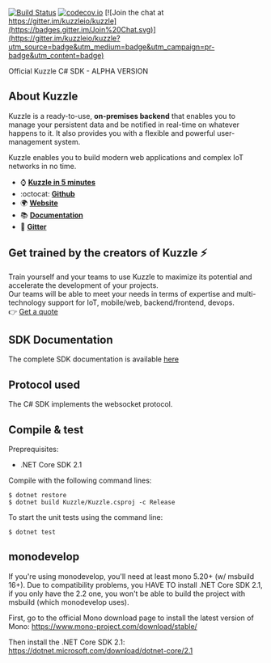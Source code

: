 [![Build Status](https://travis-ci.org/kuzzleio/sdk-csharp.svg?branch=master)](https://travis-ci.org/kuzzleio/kuzzle)
[![codecov.io](http://codecov.io/github/kuzzleio/sdk-csharp/coverage.svg?branch=master)](http://codecov.io/github/kuzzleio/sdk-csharp?branch=master)
[![Join the chat at https://gitter.im/kuzzleio/kuzzle](https://badges.gitter.im/Join%20Chat.svg)](https://gitter.im/kuzzleio/kuzzle?utm_source=badge&utm_medium=badge&utm_campaign=pr-badge&utm_content=badge)


Official Kuzzle C# SDK - ALPHA VERSION

## About Kuzzle

Kuzzle is a ready-to-use, **on-premises backend** that enables you to manage your persistent data and be notified in real-time on whatever happens to it. It also provides you with a flexible and powerful user-management system.

Kuzzle enables you to build modern web applications and complex IoT networks in no time.

* :watch: __[Kuzzle in 5 minutes](https://kuzzle.io/company/about-us/kuzzle-in-5-minutes/)__
* :octocat: __[Github](https://github.com/kuzzleio/kuzzle)__
* :earth_africa: __[Website](https://kuzzle.io)__
* :books: __[Documentation](https://docs.kuzzle.io)__
* :email: __[Gitter](https://gitter.im/kuzzleio/kuzzle)__

## Get trained by the creators of Kuzzle :zap:

Train yourself and your teams to use Kuzzle to maximize its potential and accelerate the development of your projects.  
Our teams will be able to meet your needs in terms of expertise and multi-technology support for IoT, mobile/web, backend/frontend, devops.  
:point_right: [Get a quote](https://hubs.ly/H0jkfJ_0)

## SDK Documentation

The complete SDK documentation is available [here](http://docs.kuzzle.io/sdk-reference/)

## Protocol used

The C# SDK implements the websocket protocol.

## Compile & test

Preprequisites:
- .NET Core SDK 2.1 

Compile with the following command lines:

```
$ dotnet restore
$ dotnet build Kuzzle/Kuzzle.csproj -c Release
```

To start the unit tests using the command line:

```
$ dotnet test
```

## monodevelop

If you're using monodevelop, you'll need at least mono 5.20+ (w/ msbuild 16+). Due to compatibility problems, you HAVE TO install .NET Core SDK 2.1, if you only have the 2.2 one, you won't be able to build the project with msbuild (which monodevelop uses).

First, go to the official Mono download page to install the latest version of Mono: https://www.mono-project.com/download/stable/

Then install the .NET Core SDK 2.1: https://dotnet.microsoft.com/download/dotnet-core/2.1